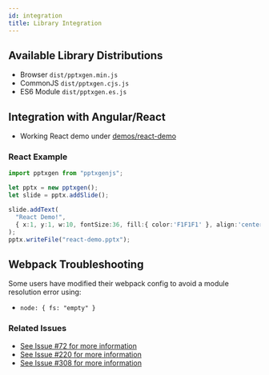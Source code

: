 ```yaml
---
id: integration
title: Library Integration
---
```


## Available Library Distributions
- Browser `dist/pptxgen.min.js`
- CommonJS `dist/pptxgen.cjs.js`
- ES6 Module `dist/pptxgen.es.js`

## Integration with Angular/React

* Working React demo under [demos/react-demo](https://github.com/gitbrent/PptxGenJS/tree/master/demos/react-demo)

### React Example
```typescript
import pptxgen from "pptxgenjs";

let pptx = new pptxgen();
let slide = pptx.addSlide();

slide.addText(
  "React Demo!",
  { x:1, y:1, w:10, fontSize:36, fill:{ color:'F1F1F1' }, align:'center' }
);
pptx.writeFile("react-demo.pptx");
```


## Webpack Troubleshooting

Some users have modified their webpack config to avoid a module resolution error using:
* `node: { fs: "empty" }`

### Related Issues
- [See Issue #72 for more information](https://github.com/gitbrent/PptxGenJS/issues/72)
- [See Issue #220 for more information](https://github.com/gitbrent/PptxGenJS/issues/220)
- [See Issue #308 for more information](https://github.com/gitbrent/PptxGenJS/issues/308)
